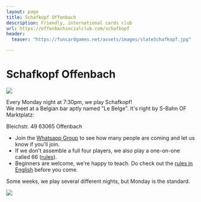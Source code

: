 ```yaml
---
layout: page
title: Schafkopf Offenbach
description: Friendly, international cards club
url: https://offenbachsocialclub.com/schafkopf
header:
  teaser: "https://funcardgames.net/assets/images/slateSchafkopf.jpg"

---
```

# Schafkopf Offenbach  
![](https://funcardgames.net/assets/images/slateSchafkopf.jpg)

Every Monday night at 7:30pm, we play Schafkopf!  
We meet at a Belgian bar aptly named "Le Belge". It's right by S-Bahn OF Marktplatz:

Bleichstr. 49 
63065 Offenbach

- Join the [Whatsapp Group](https://chat.whatsapp.com/LnXB5OXRJIkLFzX3GVtqlL) to see how many people are coming and let us know if you'll join.
- If we don't assemble a full four players, we also play a one-on-one called 66 ([rules](https://funcardgames.net/sixtysix)).  
- Beginners are welcome, we're happy to teach. Do check out the [rules in English](https://funcardgames.net/schafkopf) before you come.

Some weeks, we play several different nights, but Monday is the standard.

![](https://funcardgames.net/assets/images/schafkopf.jpg)